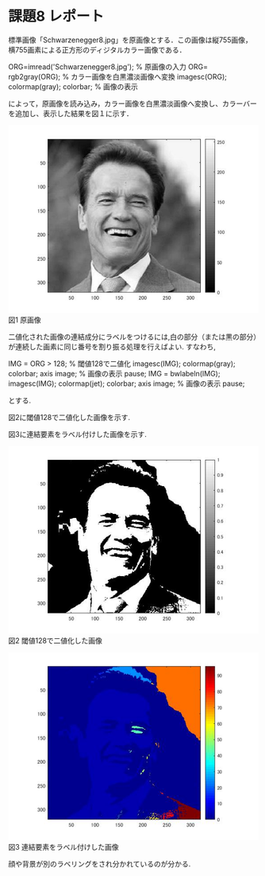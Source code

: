 # 課題8  レポート

標準画像「Schwarzenegger8.jpg」を原画像とする．この画像は縦755画像，横755画素による正方形のディジタルカラー画像である．

ORG=imread('Schwarzenegger8.jpg'); % 原画像の入力
ORG= rgb2gray(ORG); % カラー画像を白黒濃淡画像へ変換
imagesc(ORG); colormap(gray); colorbar; % 画像の表示



によって，原画像を読み込み，カラー画像を白黒濃淡画像へ変換し、カラーバーを追加し、表示した結果を図１に示す．

![原画像](https://raw.githubusercontent.com/09ne028koya/lecture_image_processing/master/image/8001.jpg)  
図1 原画像

二値化された画像の連結成分にラベルをつけるには,白の部分（または黒の部分）が連続した画素に同じ番号を割り振る処理を行えばよい.
すなわち,

IMG = ORG > 128; % 閾値128で二値化
imagesc(IMG); colormap(gray); colorbar;  axis image; % 画像の表示
pause;
IMG = bwlabeln(IMG);
imagesc(IMG); colormap(jet); colorbar;  axis image; % 画像の表示
pause;

とする.


図2に閾値128で二値化した画像を示す.

図3に連結要素をラベル付けした画像を示す.

![原画像](https://raw.githubusercontent.com/09ne028koya/lecture_image_processing/master/image/8002.jpg)  
図2 閾値128で二値化した画像



![原画像](https://raw.githubusercontent.com/09ne028koya/lecture_image_processing/master/image/8003.jpg)  
図3 連結要素をラベル付けした画像

顔や背景が別のラベリングをされ分かれているのが分かる.
